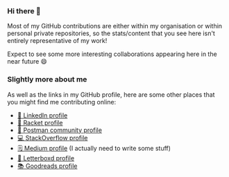 ### Hi there 👋

Most of my GitHub contributions are either within my organisation or within personal private repositories, so the stats/content that you see here isn't entirely representative of my work!

Expect to see some more interesting collaborations appearing here in the near future 😄

### Slightly more about me

As well as the links in my GitHub profile, here are some other places that you might find me contributing online:

- [💼 LinkedIn profile](https://www.linkedin.com/in/neilstudd)
- [📢 Racket profile](https://www.racket.com/neilstudd)
- [🚀 Postman community profile](https://community.postman.com/u/neilstudd/summary)
- [💻 StackOverflow profile](https://stackoverflow.com/users/2213607/neil-studd)
- [🗒️ Medium profile](https://medium.com/@neilstudd/about) (I actually need to write some stuff)
- [🎥 Letterboxd profile](https://letterboxd.com/dustlined/)
- [📚 Goodreads profile](https://www.goodreads.com/user/show/38787345-neil-studd)

<!--
**neilstudd/neilstudd** is a ✨ _special_ ✨ repository because its `README.md` (this file) appears on your GitHub profile.

Here are some ideas to get you started:

- 🔭 I’m currently working on ...
- 🌱 I’m currently learning ...
- 👯 I’m looking to collaborate on ...
- 🤔 I’m looking for help with ...
- 💬 Ask me about ...
- 📫 How to reach me: ...
- 😄 Pronouns: ...
- ⚡ Fun fact: ...
-->
